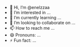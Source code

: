 - 👋 Hi, I’m @enelzzaa
- 👀 I’m interested in ...
- 🌱 I’m currently learning ...
- 💞️ I’m looking to collaborate on ...
- 📫 How to reach me ...
- 😄 Pronouns: ...
- ⚡ Fun fact: ...

<!---
enelzzaa/enelzzaa is a ✨ special ✨ repository because its `README.md` (this file) appears on your GitHub profile.
You can click the Preview link to take a look at your changes.
--->
